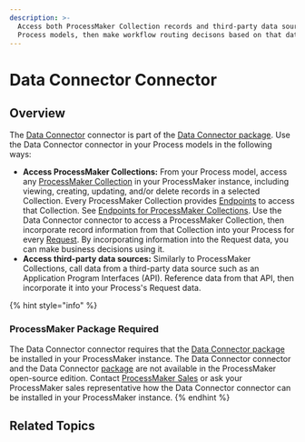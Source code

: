 ```yaml
---
description: >-
  Access both ProcessMaker Collection records and third-party data sources from
  Process models, then make workflow routing decisons based on that data.
---
```


# Data Connector Connector

## Overview

The [Data Connector](../../../data-connector-management/what-is-a-data-connector.md) connector is part of the [Data Connector package](../../../../package-development-distribution/package-a-connector/data-connector-package.md). Use the Data Connector connector in your Process models in the following ways:

* **Access ProcessMaker Collections:** From your Process model, access any [ProcessMaker Collection](../../../../collections/what-is-a-collection.md) in your ProcessMaker instance, including viewing, creating, updating, and/or delete records in a selected Collection. Every ProcessMaker Collection provides [Endpoints](../../../data-connector-management/what-is-a-data-connector.md#what-is-an-endpoint) to access that Collection. See [Endpoints for ProcessMaker Collections](../../../data-connector-management/what-is-a-data-connector.md#endpoints-for-processmaker-collections). Use the Data Connector connector to access a ProcessMaker Collection, then incorporate record information from that Collection into your Process for every [Request](../../../../using-processmaker/requests/what-is-a-request.md). By incorporating information into the Request data, you can make business decisions using it.
* **Access third-party data sources:** Similarly to ProcessMaker Collections, call data from a third-party data source such as an Application Program Interfaces \(API\). Reference data from that API, then incorporate it into your Process's Request data.

{% hint style="info" %}
### ProcessMaker Package Required

The Data Connector connector requires that the [Data Connector package](../../../../package-development-distribution/package-a-connector/data-connector-package.md) be installed in your ProcessMaker instance. The Data Connector connector and the Data Connector [package](../../../../package-development-distribution/first-topic.md) are not available in the ProcessMaker open-source edition. Contact [ProcessMaker Sales](https://www.processmaker.com/contact/) or ask your ProcessMaker sales representative how the Data Connector connector can be installed in your ProcessMaker instance.
{% endhint %}

## Related Topics



